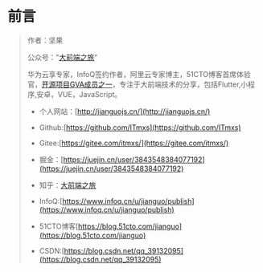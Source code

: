 # 前言

> 作者：坚果
>
> 公众号："[大前端之旅](https://mp.weixin.qq.com/s/aJvihD4dzEJyOV3q6_Zeng)"
>
> 华为云享专家，InfoQ签约作者，阿里云专家博主，51CTO博客首席体验官，[开源项目GVA成员之一](https://www.gin-vue-admin.com/)，专注于大前端技术的分享，包括Flutter,小程序,安卓，VUE，JavaScript。
>
> - 个人网站：[http://jianguojs.cn/](http://jianguojs.cn/)
>
> - Github:[https://github.com/ITmxs](https://github.com/ITmxs)
> - Gitee:[https://gitee.com/itmxs/](https://gitee.com/itmxs/)
> - 掘金：[https://juejin.cn/user/3843548384077192](https://juejin.cn/user/3843548384077192)
> - 知乎：[大前端之旅](https://www.zhihu.com/people/yimi-yang-guang-96-65)
> - InfoQ:[https://www.infoq.cn/u/jianguo/publish](https://www.infoq.cn/u/jianguo/publish)
> - 51CTO博客[https://blog.51cto.com/jianguo](https://blog.51cto.com/jianguo)
> - CSDN:[https://blog.csdn.net/qq_39132095](https://blog.csdn.net/qq_39132095)







